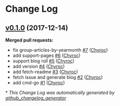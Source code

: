 # Change Log

## [v0.1.0](https://github.com/Chyroc/generate_blog_by_issues/tree/v0.1.0) (2017-12-14)
**Merged pull requests:**

- fix group-articles-by-yearmonth [\#7](https://github.com/Chyroc/generate_blog_by_issues/pull/7) ([Chyroc](https://github.com/Chyroc))
- add support-pages [\#6](https://github.com/Chyroc/generate_blog_by_issues/pull/6) ([Chyroc](https://github.com/Chyroc))
- support blog roll [\#5](https://github.com/Chyroc/generate_blog_by_issues/pull/5) ([Chyroc](https://github.com/Chyroc))
- add version [\#4](https://github.com/Chyroc/generate_blog_by_issues/pull/4) ([Chyroc](https://github.com/Chyroc))
- add fetch-readme [\#3](https://github.com/Chyroc/generate_blog_by_issues/pull/3) ([Chyroc](https://github.com/Chyroc))
- fetch issue and generate blog [\#2](https://github.com/Chyroc/generate_blog_by_issues/pull/2) ([Chyroc](https://github.com/Chyroc))
- add cmd-go [\#1](https://github.com/Chyroc/generate_blog_by_issues/pull/1) ([Chyroc](https://github.com/Chyroc))



\* *This Change Log was automatically generated by [github_changelog_generator](https://github.com/skywinder/Github-Changelog-Generator)*
